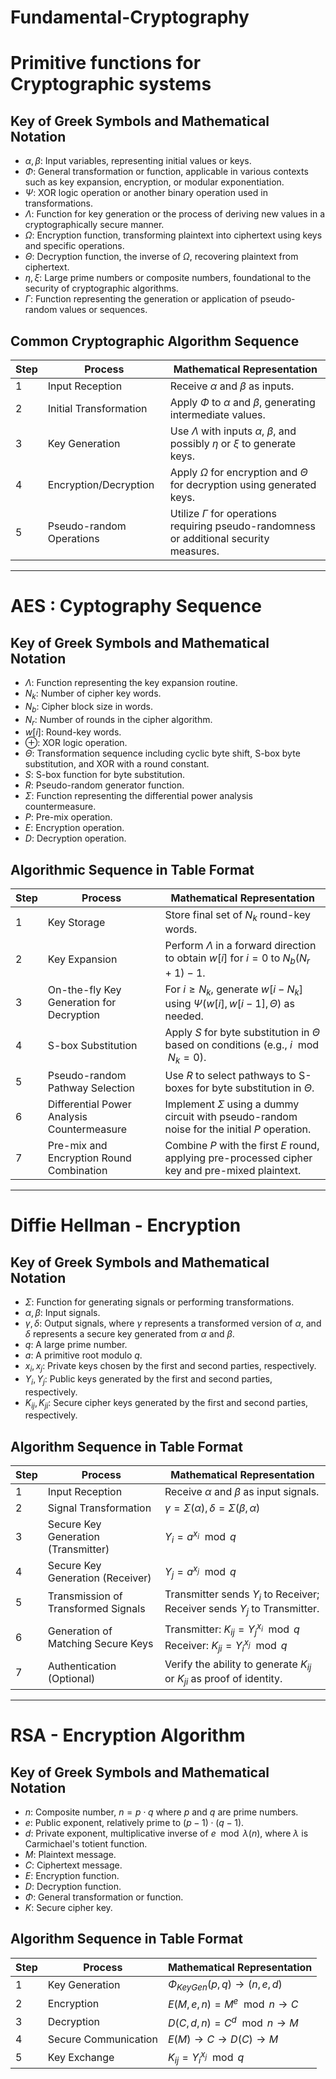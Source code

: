 # Fundamental-Cryptography

# Primitive functions for Cryptographic systems
## Key of Greek Symbols and Mathematical Notation

- $\alpha, \beta$: Input variables, representing initial values or keys.
- $\Phi$: General transformation or function, applicable in various contexts such as key expansion, encryption, or modular exponentiation.
- $\Psi$: XOR logic operation or another binary operation used in transformations.
- $\Lambda$: Function for key generation or the process of deriving new values in a cryptographically secure manner.
- $\Omega$: Encryption function, transforming plaintext into ciphertext using keys and specific operations.
- $\Theta$: Decryption function, the inverse of $\Omega$, recovering plaintext from ciphertext.
- $\eta, \xi$: Large prime numbers or composite numbers, foundational to the security of cryptographic algorithms.
- $\Gamma$: Function representing the generation or application of pseudo-random values or sequences.

## Common Cryptographic Algorithm Sequence

| Step | Process                  | Mathematical Representation              |
|------|--------------------------|------------------------------------------|
| 1    | Input Reception          | Receive $\alpha$ and $\beta$ as inputs.  |
| 2    | Initial Transformation   | Apply $\Phi$ to $\alpha$ and $\beta$, generating intermediate values. |
| 3    | Key Generation           | Use $\Lambda$ with inputs $\alpha$, $\beta$, and possibly $\eta$ or $\xi$ to generate keys. |
| 4    | Encryption/Decryption    | Apply $\Omega$ for encryption and $\Theta$ for decryption using generated keys. |
| 5    | Pseudo-random Operations | Utilize $\Gamma$ for operations requiring pseudo-randomness or additional security measures. |

----

# AES : Cyptography Sequence
## Key of Greek Symbols and Mathematical Notation

- $\Lambda$: Function representing the key expansion routine.
- $N_k$: Number of cipher key words.
- $N_b$: Cipher block size in words.
- $N_r$: Number of rounds in the cipher algorithm.
- $w[i]$: Round-key words.
- $\oplus$: XOR logic operation.
- $\Theta$: Transformation sequence including cyclic byte shift, S-box byte substitution, and XOR with a round constant.
- $S$: S-box function for byte substitution.
- $R$: Pseudo-random generator function.
- $\Sigma$: Function representing the differential power analysis countermeasure.
- $P$: Pre-mix operation.
- $E$: Encryption operation.
- $D$: Decryption operation.

## Algorithmic Sequence in Table Format

| Step | Process | Mathematical Representation |
|------|---------|-----------------------------|
| 1    | Key Storage | Store final set of $N_k$ round-key words. |
| 2    | Key Expansion | Perform $\Lambda$ in a forward direction to obtain $w[i]$ for $i = 0$ to $N_b(N_r + 1) - 1$. |
| 3    | On-the-fly Key Generation for Decryption | For $i \geq N_k$, generate $w[i - N_k]$ using $\Psi(w[i], w[i - 1], \Theta)$ as needed. |
| 4    | S-box Substitution | Apply $S$ for byte substitution in $\Theta$ based on conditions (e.g., $i \mod N_k = 0$). |
| 5    | Pseudo-random Pathway Selection | Use $R$ to select pathways to S-boxes for byte substitution in $\Theta$. |
| 6    | Differential Power Analysis Countermeasure | Implement $\Sigma$ using a dummy circuit with pseudo-random noise for the initial $P$ operation. |
| 7    | Pre-mix and Encryption Round Combination | Combine $P$ with the first $E$ round, applying pre-processed cipher key and pre-mixed plaintext. |

----

# Diffie Hellman - Encryption
## Key of Greek Symbols and Mathematical Notation

- $\Sigma$: Function for generating signals or performing transformations.
- $\alpha, \beta$: Input signals.
- $\gamma, \delta$: Output signals, where $\gamma$ represents a transformed version of $\alpha$, and $\delta$ represents a secure key generated from $\alpha$ and $\beta$.
- $q$: A large prime number.
- $a$: A primitive root modulo $q$.
- $x_i, x_j$: Private keys chosen by the first and second parties, respectively.
- $Y_i, Y_j$: Public keys generated by the first and second parties, respectively.
- $K_{ij}, K_{ji}$: Secure cipher keys generated by the first and second parties, respectively.

## Algorithm Sequence in Table Format

| Step | Process                        | Mathematical Representation                        |
|------|--------------------------------|----------------------------------------------------|
| 1    | Input Reception                | Receive $\alpha$ and $\beta$ as input signals.     |
| 2    | Signal Transformation          | $\gamma = \Sigma(\alpha), \delta = \Sigma(\beta, \alpha)$ |
| 3    | Secure Key Generation (Transmitter) | $Y_i = a^{x_i} \mod q$                              |
| 4    | Secure Key Generation (Receiver) | $Y_j = a^{x_j} \mod q$                              |
| 5    | Transmission of Transformed Signals | Transmitter sends $Y_i$ to Receiver; Receiver sends $Y_j$ to Transmitter. |
| 6    | Generation of Matching Secure Keys | Transmitter: $K_{ij} = Y_j^{x_i} \mod q$ Receiver: $K_{ji} = Y_i^{x_j} \mod q$ |
| 7    | Authentication (Optional)      | Verify the ability to generate $K_{ij}$ or $K_{ji}$ as proof of identity. |

----

# RSA - Encryption Algorithm
## Key of Greek Symbols and Mathematical Notation

- $n$: Composite number, $n = p \cdot q$ where $p$ and $q$ are prime numbers.
- $e$: Public exponent, relatively prime to $(p - 1) \cdot (q - 1)$.
- $d$: Private exponent, multiplicative inverse of $e \mod \lambda(n)$, where $\lambda$ is Carmichael's totient function.
- $M$: Plaintext message.
- $C$: Ciphertext message.
- $E$: Encryption function.
- $D$: Decryption function.
- $\Phi$: General transformation or function.
- $K$: Secure cipher key.

## Algorithm Sequence in Table Format

| Step | Process         | Mathematical Representation                          |
|------|-----------------|------------------------------------------------------|
| 1    | Key Generation  | $\Phi_{KeyGen}(p, q) \rightarrow (n, e, d)$          |
| 2    | Encryption      | $E(M, e, n) = M^e \mod n \rightarrow C$              |
| 3    | Decryption      | $D(C, d, n) = C^d \mod n \rightarrow M$              |
| 4    | Secure Communication | $E(M) \rightarrow C \rightarrow D(C) \rightarrow M$ |
| 5    | Key Exchange    | $K_{ij} = Y_i^{x_j} \mod q$                         |


